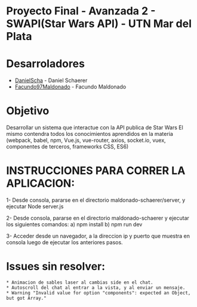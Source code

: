 # Proyecto Final - Avanzada 2 - SWAPI(Star Wars API) - UTN Mar del Plata

# Desarroladores 

* [DanielScha](https://github.com/DanielScha) - Daniel Schaerer
* [Facundo97Maldonado](https://github.com/Facundo97Maldonado) - Facundo Maldonado

# Objetivo

Desarrollar un sistema que interactue con la API publica de Star Wars
El mismo contendra todos los conocimientos aprendidos en la materia
(webpack, babel, npm, Vue.js, vue-router, axios, socket.io, vuex, componentes de terceros, frameworks CSS, ES6)

# INSTRUCCIONES PARA CORRER LA APLICACION:

1- Desde consola, pararse en el directorio maldonado-schaerer/server, y ejecutar Node server.js

2- Desde consola, pararse en el directorio maldonado-schaerer y ejecutar los siguientes comandos: a) npm install b) npm run dev

3- Acceder desde un navegador, a la direccion ip y puerto que muestra en consola luego de ejecutar los anteriores pasos.

# Issues sin resolver:
	
	* Animacion de sables laser al cambias side en el chat.
	* Autoscroll del chat al entrar a la vista, y al enviar un mensaje.
	* Warning "Invalid value for option "components": expected an Object, but got Array."